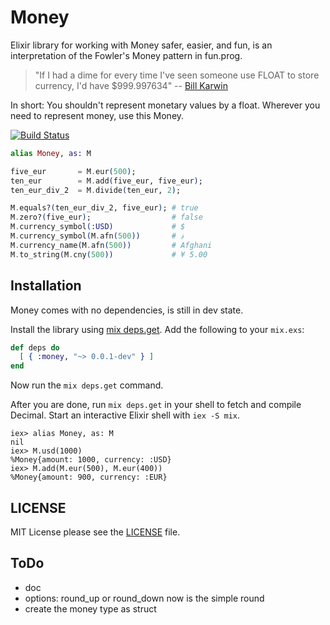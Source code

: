Money
=====

Elixir library for working with Money safer, easier, and fun, 
is an interpretation of the Fowler's Money pattern in fun.prog.

> "If I had a dime for every time I've seen someone use FLOAT to store currency, I'd have $999.997634" -- [Bill Karwin](https://twitter.com/billkarwin/status/347561901460447232)

In short: You shouldn't represent monetary values by a float. Wherever
you need to represent money, use this Money.

[![Build Status](https://travis-ci.org/liuggio/money.svg)](https://travis-ci.org/liuggio/money)

```elixir
alias Money, as: M

five_eur       = M.eur(500);
ten_eur        = M.add(five_eur, five_eur);
ten_eur_div_2  = M.divide(ten_eur, 2);

M.equals?(ten_eur_div_2, five_eur); # true
M.zero?(five_eur);                  # false
M.currency_symbol(:USD)             # $
M.currency_symbol(M.afn(500))       # ؋ 
M.currency_name(M.afn(500))         # Afghani
M.to_string(M.cny(500))             # ¥ 5.00 
```

Installation
------------

Money comes with no dependencies, is still in dev state.

Install the library using [mix deps.get][1]. Add the following to your `mix.exs`:

```elixir
def deps do
  [ { :money, "~> 0.0.1-dev" } ]
end
```

Now run the `mix deps.get` command.

After you are done, run `mix deps.get` in your shell to fetch and compile Decimal. Start an interactive Elixir shell with `iex -S mix`.

```iex
iex> alias Money, as: M
nil
iex> M.usd(1000)
%Money{amount: 1000, currency: :USD}
iex> M.add(M.eur(500), M.eur(400))
%Money{amount: 900, currency: :EUR}
```

LICENSE
-------

MIT License please see the [LICENSE](./LICENSE) file.

ToDo
----

- doc
- options: round_up or round_down now is the simple round
- create the money type as struct 


[1]: http://elixir-lang.org/getting-started/mix-otp/introduction-to-mix.html
